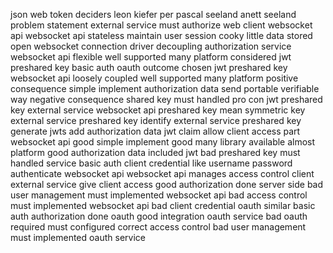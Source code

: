 json web token deciders leon kiefer per pascal seeland anett seeland problem statement external service must authorize web client websocket api websocket api stateless maintain user session cooky little data stored open websocket connection driver decoupling authorization service websocket api flexible well supported many platform considered jwt preshared key basic auth oauth outcome chosen jwt preshared key websocket api loosely coupled well supported many platform positive consequence simple implement authorization data send portable verifiable way negative consequence shared key must handled pro con jwt preshared key external service websocket api preshared key mean symmetric key external service preshared key identify external service preshared key generate jwts add authorization data jwt claim allow client access part websocket api good simple implement good many library available almost platform good authorization data included jwt bad preshared key must handled service basic auth client credential like username password authenticate websocket api websocket api manages access control client external service give client access good authorization done server side bad user management must implemented websocket api bad access control must implemented websocket api bad client credential oauth similar basic auth authorization done oauth good integration oauth service bad oauth required must configured correct access control bad user management must implemented oauth service